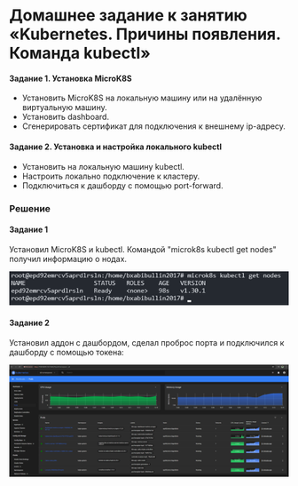 # Домашнее задание к занятию «Kubernetes. Причины появления. Команда kubectl»

#### Задание 1. Установка MicroK8S
 - Установить MicroK8S на локальную машину или на удалённую виртуальную машину.
 - Установить dashboard.
 - Сгенерировать сертификат для подключения к внешнему ip-адресу.
#### Задание 2. Установка и настройка локального kubectl
 - Установить на локальную машину kubectl.
 - Настроить локально подключение к кластеру.
 - Подключиться к дашборду с помощью port-forward.

### Решение
#### Задание 1
  Установил MicroK8S и kubectl. Командой "microk8s kubectl get nodes" получил информацию о нодах.
  
  ![Image alt](https://github.com/gemeral68/devops_netology/blob/main/micros-homeworks/12-01-kuber-homework/%D0%A1%D0%BD%D0%B8%D0%BC%D0%BE%D0%BA%20%D1%8D%D0%BA%D1%80%D0%B0%D0%BD%D0%B0%202024-07-15%20125247.png)
#### Задание 2
  Установил аддон с дашбордом, сделал проброс порта и подключился к дашборду с помощью токена:
  
  ![Image alt](https://github.com/gemeral68/devops_netology/blob/main/micros-homeworks/12-01-kuber-homework/%D0%A1%D0%BD%D0%B8%D0%BC%D0%BE%D0%BA%20%D1%8D%D0%BA%D1%80%D0%B0%D0%BD%D0%B0%202024-07-15%20131653.png)
  
